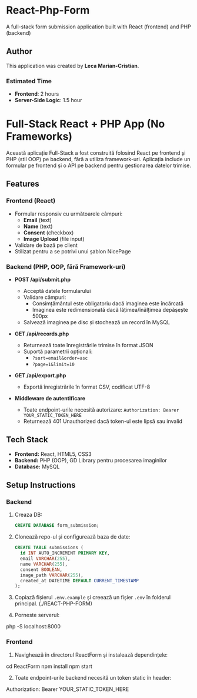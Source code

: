 # React-Php-Form
A full-stack form submission application built with React (frontend) and PHP (backend)

## Author

This application was created by **Leca Marian-Cristian**.

### Estimated Time
- **Frontend**: 2 hours
- **Server-Side Logic**: 1.5 hour

 
# Full-Stack React + PHP App (No Frameworks)

Această aplicație Full-Stack a fost construită folosind React pe frontend și PHP (stil OOP) pe backend, fără a utiliza framework-uri. Aplicația include un formular pe frontend și o API pe backend pentru gestionarea datelor trimise.

## Features

### Frontend (React)
- Formular responsiv cu următoarele câmpuri:
  - **Email** (text)
  - **Name** (text)
  - **Consent** (checkbox)
  - **Image Upload** (file input)
- Validare de bază pe client
- Stilizat pentru a se potrivi unui șablon NicePage

### Backend (PHP, OOP, fără Framework-uri)
- **POST /api/submit.php**
  - Acceptă datele formularului
  - Validare câmpuri:
    - Consimțământul este obligatoriu dacă imaginea este încărcată
    - Imaginea este redimensionată dacă lățimea/înălțimea depășește 500px
  - Salvează imaginea pe disc și stochează un record în MySQL
- **GET /api/records.php**
  - Returnează toate înregistrările trimise în format JSON
  - Suportă parametrii opționali:
    - `?sort=email&order=asc`
    - `?page=1&limit=10`
- **GET /api/export.php**
  - Exportă înregistrările în format CSV, codificat UTF-8

- **Middleware de autentificare**
  - Toate endpoint-urile necesită autorizare: 
    `Authorization: Bearer YOUR_STATIC_TOKEN_HERE`
  - Returnează 401 Unauthorized dacă token-ul este lipsă sau invalid

## Tech Stack

- **Frontend:** React, HTML5, CSS3
- **Backend:** PHP (OOP), GD Library pentru procesarea imaginilor
- **Database:** MySQL

## Setup Instructions

### Backend

1. Creaza DB:
   ```sql
   CREATE DATABASE form_submission;

2. Clonează repo-ul și configurează baza de date:
   ```sql
   CREATE TABLE submissions (
     id INT AUTO_INCREMENT PRIMARY KEY,
     email VARCHAR(255),
     name VARCHAR(255),
     consent BOOLEAN,
     image_path VARCHAR(255),
     created_at DATETIME DEFAULT CURRENT_TIMESTAMP
   );


2. Copiază fișierul `.env.example` și creează un fișier `.env` în folderul principal. (./REACT-PHP-FORM)

3. Porneste serverul: 

php -S localhost:8000


### Frontend
1. Navighează în directorul ReactForm și instalează dependințele:

cd ReactForm
npm install
npm start

2. Toate endpoint-urile backend necesită un token static în header:

Authorization: Bearer YOUR_STATIC_TOKEN_HERE
